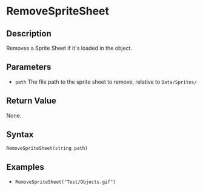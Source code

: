 # RemoveSpriteSheet

## Description
Removes a Sprite Sheet if it's loaded in the object.

## Parameters

- `path`
The file path to the sprite sheet to remove, relative to `Data/Sprites/`

## Return Value
None.

## Syntax
```RemoveSpriteSheet(string path)```

## Examples
- ```RemoveSpriteSheet("Test/Objects.gif")```